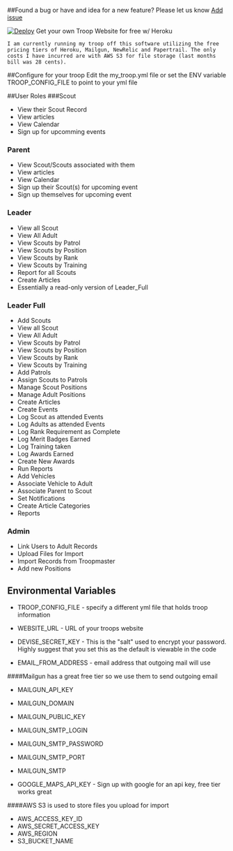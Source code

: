 ##Found a bug or have and idea for a new feature?  Please let us know [Add issue](https://troopwebsite.atlassian.net/secure/CreateIssue!default.jspa)

[![Deploy](https://www.herokucdn.com/deploy/button.svg)](https://heroku.com/deploy)
Get your own Troop Website for free w/ Heroku

``I am currently running my troop off this software utilizing the free pricing tiers of Heroku, Mailgun, NewRelic and Papertrail. The only costs I have incurred are with AWS S3 for file storage (last months bill was 28 cents).``


##Configure for your troop
Edit the my_troop.yml file or set the ENV variable TROOP_CONFIG_FILE to point to your yml file


##User Roles
###Scout
 
 - View their Scout Record
 - View articles
 - View Calendar
 - Sign up for upcomming events
 
### Parent

 - View Scout/Scouts associated with them
 - View articles
 - View Calendar
 - Sign up their Scout(s) for upcoming event
 - Sign up themselves for upcoming event
 
### Leader

 - View all Scout
 - View All Adult
 - View Scouts by Patrol
 - View Scouts by Position
 - View Scouts by Rank
 - View Scouts by Training
 - Report for all Scouts
 - Create Articles
 - Essentially a read-only version of Leader_Full
 
### Leader Full

 - Add Scouts
 - View all Scout
 - View All Adult
 - View Scouts by Patrol
 - View Scouts by Position
 - View Scouts by Rank
 - View Scouts by Training
 - Add Patrols
 - Assign Scouts to Patrols
 - Manage Scout Positions
 - Manage Adult Positions
 - Create Articles
 - Create Events
 - Log Scout as attended Events
 - Log Adults as attended Events
 - Log Rank Requirement as Complete
 - Log Merit Badges Earned
 - Log Training taken
 - Log Awards Earned
 - Create New Awards
 - Run Reports
 - Add Vehicles
 - Associate Vehicle to Adult
 - Associate Parent to Scout
 - Set Notifications
 - Create Article Categories
 - Reports
 
### Admin
 - Link Users to Adult Records
 - Upload Files for Import
 - Import Records from Troopmaster
 - Add new Positions
 
 
## Environmental Variables

 - TROOP_CONFIG_FILE - specify a different yml file that holds troop information
 - WEBSITE_URL - URL of your troops website 
 - DEVISE_SECRET_KEY - This is the "salt" used to encrypt your password. Highly suggest that you set this as the default is viewable in the code  

 - EMAIL_FROM_ADDRESS - email address that outgoing mail will use

####Mailgun has a great free tier so we use them to send outgoing email
 - MAILGUN_API_KEY 
 - MAILGUN_DOMAIN
 - MAILGUN_PUBLIC_KEY
 - MAILGUN_SMTP_LOGIN
 - MAILGUN_SMTP_PASSWORD
 - MAILGUN_SMTP_PORT
 - MAILGUN_SMTP

 - GOOGLE_MAPS_API_KEY - Sign up with google for an api key, free tier works great

####AWS S3 is used to store files you upload for import
 - AWS_ACCESS_KEY_ID 
 - AWS_SECRET_ACCESS_KEY
 - AWS_REGION
 - S3_BUCKET_NAME

